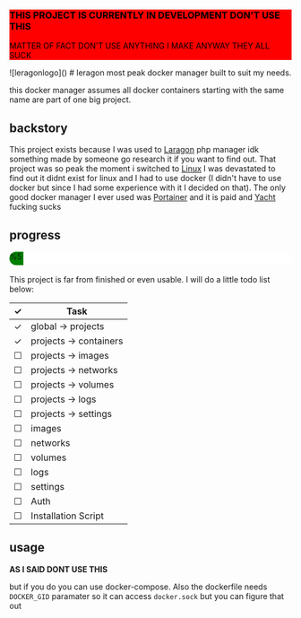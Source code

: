 <div style="background-color: red; color: black;">
<h3>THIS PROJECT IS CURRENTLY IN DEVELOPMENT DON'T USE THIS</h3>
<p>MATTER OF FACT DON'T USE ANYTHING I MAKE ANYWAY THEY ALL SUCK</p>
</div>
![leragonlogo]()
# leragon
most peak docker manager built to suit my needs.

this docker manager assumes all docker containers starting with the same name are part of one big project.

## backstory
This project exists because I was used to [Laragon](https://laragon.org) php manager idk something made by someone go research it if you want to find out. That project was so peak the moment i switched to [Linux](https://en.wikipedia.org/wiki/Linux) I was devastated to find out it didnt exist for linux and I had to use docker (I didn't have to use docker but since I had some experience with it I decided on that). The only good docker manager I ever used was [Portainer](https://www.portainer.io) and it is paid and [Yacht](https://en.wikipedia.org/wiki/Feces) fucking sucks

## progress
<div style="height: 24px; width: 100%; background-color: white; border-radius: 12px; overflow: hidden;">
<div style="height: 24px; width: 5%; background-color: green;">%5</div>
</div>
<br>
This project is far from finished or even usable. I will do a little todo list below:

| ✓ | Task |
|---|------|
| ✓ | global -> projects |
| ✓ | projects -> containers |
| ☐ | projects -> images |
| ☐ | projects -> networks |
| ☐ | projects -> volumes |
| ☐ | projects -> logs |
| ☐ | projects -> settings |
| ☐ | images |
| ☐ | networks |
| ☐ | volumes |
| ☐ | logs |
| ☐ | settings |
| ☐ | Auth |
| ☐ | Installation Script |

## usage
**AS I SAID DONT USE THIS** 

but if you do you can use docker-compose. Also the dockerfile needs `DOCKER_GID` paramater so it can access `docker.sock` but you can figure that out
